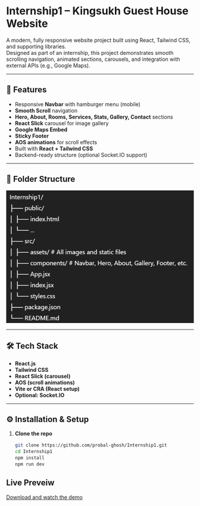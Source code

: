 # Internship1 – Kingsukh Guest House Website

A modern, fully responsive website project built using React, Tailwind CSS, and supporting libraries.  
Designed as part of an internship, this project demonstrates smooth scrolling navigation, animated sections, carousels, and integration with external APIs (e.g., Google Maps).

---

## 🚀 Features

- Responsive **Navbar** with hamburger menu (mobile)
- **Smooth Scroll** navigation
- **Hero, About, Rooms, Services, Stats, Gallery, Contact** sections
- **React Slick** carousel for image gallery
- **Google Maps Embed**
- **Sticky Footer**
- **AOS animations** for scroll effects
- Built with **React + Tailwind CSS**
- Backend-ready structure (optional Socket.IO support)

---

## 📂 Folder Structure

![alt text](image.png)


---

## 🛠️ Tech Stack

- **React.js**
- **Tailwind CSS**
- **React Slick (carousel)**
- **AOS (scroll animations)**
- **Vite or CRA (React setup)**
- **Optional: Socket.IO**

---

## ⚙️ Installation & Setup

1. **Clone the repo**
   ```bash
   git clone https://github.com/probal-ghosh/Internship1.git
   cd Internship1
   npm install
   npm run dev

## Live Preveiw

[Download and watch the demo](src/assets/Demo.mp4)
